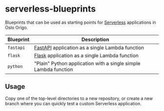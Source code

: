 # serverless-blueprints

Blueprints that can be used as starting points for
[Serverless](https://www.serverless.com/) applications in Oslo Origo.

| Blueprint | Description                                                                        |
|-----------|------------------------------------------------------------------------------------|
| `fastapi` | [FastAPI](https://fastapi.tiangolo.com) application as a single Lambda function    |
| `flask`   | [Flask](https://flask.palletsprojects.com) application as a single Lambda function |
| `python`  | "Plain" Python application with a single simple Lambda function                    |

## Usage

Copy one of the top-level directories to a new repository, or create a new
branch where you can quickly test a custom Serverless application.
